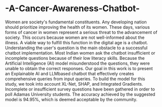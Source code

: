 # -A-Cancer-Awareness-Chatbot-
Women are society's fundamental constituents. Any developing nation should prioritize improving the health of its women. These days, various forms of cancer in women represent a serious threat to the advancement of society. This occurs because women are not well-informed about the illness. A viable way to fulfill this function in the digital age is a chatbot. Understanding the user's question is the main obstacle to a successful chatbot implementation. Most Indian women ask the chatbot insufficient or incomplete questions because of their low literacy skills. Because the Artificial Intelligence (AI) model misunderstood the questions, they were unable to obtain the correct responses. Our goal in this work is to present an Explainable AI and LLMbased chatbot that effectively creates comprehensive queries from input queries. To build the model for this study, we took into account XL-Net, SHAP, and Integrated Gradients. Incomplete or insufficient survey questions have been gathered in order to poll Adamas University students. The accuracy achieved by the suggested model is 94.95\%, which is deemed acceptable by the community. 
